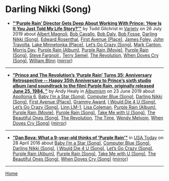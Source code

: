 # Darling Nikki (Song)

 - [**"‘Purple Rain’ Director Gets Deep About Working With Prince: ‘How Is It You Just Told My Life Story?’"**](https://variety.com/2019/film/news/prince-purple-rain-anniversary-director-gets-deep-1203274953/) by Todd Gilchrist in [Variety](https://variety.com/) on 26 July 2019 about [Albert Magnoli](../../../topics/albert-magnoli/index.md), [Bob Cavallo](../../../topics/bob-cavallo/index.md), [Bob Daly](../../../topics/bob-daly/index.md), [Bob Fosse](../../../topics/bob-fosse/index.md), [Darling Nikki (Song)](../../../topics/song/darling-nikki/index.md), [Edward Rosenthal](../../../topics/edward-rosenthal/index.md), [First Avenue (Place)](../../../topics/place/first-avenue/index.md), [James Foley](../../../topics/james-foley/index.md), [John Travolta](../../../topics/john-travolta/index.md), [Lake Minnetonka (Place)](../../../topics/place/lake-minnetonka/index.md), [Let’s Go Crazy (Song)](../../../topics/song/let-s-go-crazy/index.md), [Mark Canton](../../../topics/mark-canton/index.md), [Morris Day](../../../topics/morris-day/index.md), [Purple Rain (Album)](../../../topics/album/purple-rain/index.md), [Purple Rain (Movie)](../../../topics/movie/purple-rain/index.md), [Purple Rain (Song)](../../../topics/song/purple-rain/index.md), [Steve Fargnoli ](../../../topics/steve-fargnoli/index.md), [Terry Semel](../../../topics/terry-semel/index.md), [The Revolution](../../../topics/the-revolution/index.md), [When Doves Cry (Song)](../../../topics/song/when-doves-cry/index.md), [William Blinn](../../../topics/william-blinn/index.md) ([mirror](https://web.archive.org/web/*/https://variety.com/2019/film/news/prince-purple-rain-anniversary-director-gets-deep-1203274953/))

----

 - [**"Prince and The Revolution’s ‘Purple Rain’ Turns 35: Anniversary Retrospective -- Happy 35th Anniversary to Prince’s sixth studio album (and soundtrack to the film) Purple Rain, originally released June 25, 1984. "**](https://www.albumism.com/features/prince-and-the-revolution-purple-rain-turns-35-anniversary-retrospective) by Andy Healy in [Albumism](https://www.albumism.com/) on 23 June 2019 about [Apollonia 6](../../../topics/apollonia-6/index.md), [Baby I’m a Star (Song)](../../../topics/song/baby-i-m-a-star/index.md), [Computer Blue (Song)](../../../topics/song/computer-blue/index.md), [Darling Nikki (Song)](../../../topics/song/darling-nikki/index.md), [First Avenue (Place)](../../../topics/place/first-avenue/index.md), [Grammy Award](../../../topics/grammy-award/index.md), [I Would Die 4 U (Song)](../../../topics/song/i-would-die-4-u/index.md), [Let’s Go Crazy (Song)](../../../topics/song/let-s-go-crazy/index.md), [Linn LM-1](../../../topics/linn-lm-1/index.md), [Lisa Coleman](../../../topics/lisa-coleman/index.md), [Purple Rain (Album)](../../../topics/album/purple-rain/index.md), [Purple Rain (Movie)](../../../topics/movie/purple-rain/index.md), [Purple Rain (Song)](../../../topics/song/purple-rain/index.md), [Take Me with U (Song)](../../../topics/song/take-me-with-u/index.md), [The Beautiful Ones (Song)](../../../topics/song/the-beautiful-ones/index.md), [The Revolution](../../../topics/the-revolution/index.md), [The Time](../../../topics/the-time/index.md), [Wendy Melvoin](../../../topics/wendy-melvoin/index.md), [When Doves Cry (Song)](../../../topics/song/when-doves-cry/index.md) ([mirror](https://web.archive.org/web/*/https://www.albumism.com/features/prince-and-the-revolution-purple-rain-turns-35-anniversary-retrospective))

----

 - [**"Dan Bova: What a 9-year-old thinks of 'Purple Rain'"**](https://usatoday.com/story/life/2016/04/27/dan-bovas-prince-tribute/83599176/) in [USA Today](https://usatoday.com/) on 28 April 2016 about [Baby I’m a Star (Song)](../../../topics/song/baby-i-m-a-star/index.md), [Computer Blue (Song)](../../../topics/song/computer-blue/index.md), [Darling Nikki (Song)](../../../topics/song/darling-nikki/index.md), [I Would Die 4 U (Song)](../../../topics/song/i-would-die-4-u/index.md), [Let’s Go Crazy (Song)](../../../topics/song/let-s-go-crazy/index.md), [Purple Rain (Album)](../../../topics/album/purple-rain/index.md), [Purple Rain (Song)](../../../topics/song/purple-rain/index.md), [Take Me with U (Song)](../../../topics/song/take-me-with-u/index.md), [The Beautiful Ones (Song)](../../../topics/song/the-beautiful-ones/index.md), [When Doves Cry (Song)](../../../topics/song/when-doves-cry/index.md) ([mirror](https://web.archive.org/web/*/https://usatoday.com/story/life/2016/04/27/dan-bovas-prince-tribute/83599176/))

----

[Home](../)
